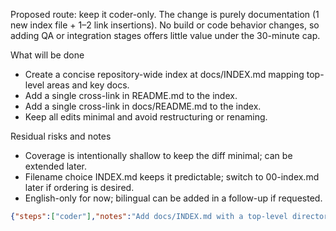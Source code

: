 Proposed route: keep it coder-only. The change is purely documentation (1 new index file + 1–2 link insertions). No build or code behavior changes, so adding QA or integration stages offers little value under the 30-minute cap.

What will be done
- Create a concise repository-wide index at docs/INDEX.md mapping top-level areas and key docs.
- Add a single cross-link in README.md to the index.
- Add a single cross-link in docs/README.md to the index.
- Keep all edits minimal and avoid restructuring or renaming.

Residual risks and notes
- Coverage is intentionally shallow to keep the diff minimal; can be extended later.
- Filename choice INDEX.md keeps it predictable; switch to 00-index.md later if ordering is desired.
- English-only for now; bilingual can be added in a follow-up if requested.

```json
{"steps":["coder"],"notes":"Add docs/INDEX.md with a top-level directory map and links to key docs. Insert a single 'Repository Index & Map' link in README.md and docs/README.md. Avoid restructures and keep the diff minimal.","tests":"- Verify index file exists: test -f docs/INDEX.md\n- Check root README link: rg -n \"\\[Repository Index & Map\\]\\(docs/INDEX.md\\)\" README.md\n- Check docs README link: rg -n \"\\[Repository Index & Map\\]\\(INDEX.md\\)\" docs/README.md\n- Verify Quick Links exist:\n  - test -f docs/governance/development-governance-handbook.md\n  - test -f docs/guidelines/angular-coding-guidelines.md\n  - test -f docs/ui-design-system.md\n  - test -f docs/ui-layout-requirements.md"}
```